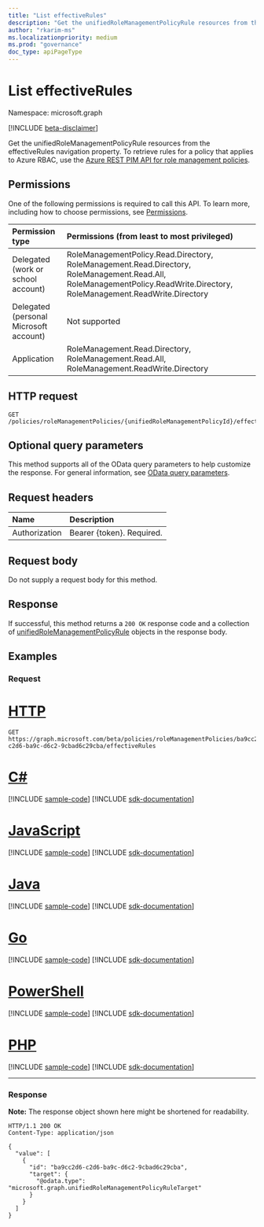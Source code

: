 ```yaml
---
title: "List effectiveRules"
description: "Get the unifiedRoleManagementPolicyRule resources from the effectiveRules navigation property."
author: "rkarim-ms"
ms.localizationpriority: medium
ms.prod: "governance"
doc_type: apiPageType
---
```


# List effectiveRules
Namespace: microsoft.graph

[!INCLUDE [beta-disclaimer](../../includes/beta-disclaimer.md)]

Get the unifiedRoleManagementPolicyRule resources from the effectiveRules navigation property. To retrieve rules for a policy that applies to Azure RBAC, use the [Azure REST PIM API for role management policies](/rest/api/authorization/role-management-policies/list-for-scope).

## Permissions
One of the following permissions is required to call this API. To learn more, including how to choose permissions, see [Permissions](/graph/permissions-reference).

|Permission type|Permissions (from least to most privileged)|
|:---|:---|
|Delegated (work or school account)|RoleManagementPolicy.Read.Directory, RoleManagement.Read.Directory, RoleManagement.Read.All, RoleManagementPolicy.ReadWrite.Directory, RoleManagement.ReadWrite.Directory|
|Delegated (personal Microsoft account)|Not supported|
|Application|RoleManagement.Read.Directory, RoleManagement.Read.All, RoleManagement.ReadWrite.Directory|

## HTTP request

<!-- {
  "blockType": "ignored"
}
-->
``` http
GET /policies/roleManagementPolicies/{unifiedRoleManagementPolicyId}/effectiveRules
```

## Optional query parameters
This method supports all of the OData query parameters to help customize the response. For general information, see [OData query parameters](/graph/query-parameters).

## Request headers
|Name|Description|
|:---|:---|
|Authorization|Bearer {token}. Required.|

## Request body
Do not supply a request body for this method.

## Response

If successful, this method returns a `200 OK` response code and a collection of [unifiedRoleManagementPolicyRule](../resources/unifiedrolemanagementpolicyrule.md) objects in the response body.

## Examples

### Request

# [HTTP](#tab/http)
<!-- {
  "blockType": "request",
  "name": "list_unifiedrolemanagementpolicyrule_effective_rules"
}
-->
``` http
GET https://graph.microsoft.com/beta/policies/roleManagementPolicies/ba9cc2d6-c2d6-ba9c-d6c2-9cbad6c29cba/effectiveRules
```

# [C#](#tab/csharp)
[!INCLUDE [sample-code](../includes/snippets/csharp/list-unifiedrolemanagementpolicyrule-effective-rules-csharp-snippets.md)]
[!INCLUDE [sdk-documentation](../includes/snippets/snippets-sdk-documentation-link.md)]

# [JavaScript](#tab/javascript)
[!INCLUDE [sample-code](../includes/snippets/javascript/list-unifiedrolemanagementpolicyrule-effective-rules-javascript-snippets.md)]
[!INCLUDE [sdk-documentation](../includes/snippets/snippets-sdk-documentation-link.md)]

# [Java](#tab/java)
[!INCLUDE [sample-code](../includes/snippets/java/list-unifiedrolemanagementpolicyrule-effective-rules-java-snippets.md)]
[!INCLUDE [sdk-documentation](../includes/snippets/snippets-sdk-documentation-link.md)]

# [Go](#tab/go)
[!INCLUDE [sample-code](../includes/snippets/go/list-unifiedrolemanagementpolicyrule-effective-rules-go-snippets.md)]
[!INCLUDE [sdk-documentation](../includes/snippets/snippets-sdk-documentation-link.md)]

# [PowerShell](#tab/powershell)
[!INCLUDE [sample-code](../includes/snippets/powershell/list-unifiedrolemanagementpolicyrule-effective-rules-powershell-snippets.md)]
[!INCLUDE [sdk-documentation](../includes/snippets/snippets-sdk-documentation-link.md)]

# [PHP](#tab/php)
[!INCLUDE [sample-code](../includes/snippets/php/list-unifiedrolemanagementpolicyrule-effective-rules-php-snippets.md)]
[!INCLUDE [sdk-documentation](../includes/snippets/snippets-sdk-documentation-link.md)]

---

### Response
**Note:** The response object shown here might be shortened for readability.
<!-- {
  "blockType": "response",
  "truncated": true,
  "@odata.type": "Collection(microsoft.graph.unifiedRoleManagementPolicyRule)"
}
-->
``` http
HTTP/1.1 200 OK
Content-Type: application/json

{
  "value": [
    {
      "id": "ba9cc2d6-c2d6-ba9c-d6c2-9cbad6c29cba",
      "target": {
        "@odata.type": "microsoft.graph.unifiedRoleManagementPolicyRuleTarget"
      }
    }
  ]
}
```

